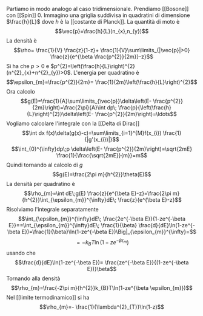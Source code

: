 Partiamo in modo analogo al caso tridimensionale. Prendiamo [[Bosone]] con [[Spin]] 0. Immagino una griglia suddivisa in quadratini di dimensione $\frac{h}{L}$ dove $h$ è la [[costante di Planck]]. La quantità di moto è
$$\vec{p}=\frac{h}{L}(n_{x},n_{y})$$
La densità è
$$\rho= \frac{1}{V} \frac{z}{1-z}+ \frac{1}{V}\sum\limits_{|\vec{p}|>0} \frac{z}{e^{\beta \frac{p^{2}}{2m}}-z}$$
Si ha che $p>0$ e $p^{2}=\left(\frac{h}{L}\right)^{2}(n^{2}_{x}+n^{2}_{y})>0$. L'energia per quadratino è
$$\epsilon_{m}=\frac{p^{2}}{2m}= \frac{1}{2m}\left(\frac{h}{L}\right)^{2}$$
Ora calcolo
$$g(E)=\frac{1}{A}\sum\limits_{\vec{p}}\delta\left(E- \frac{p^{2}}{2m}\right)=\frac{2\pi}{A}\int dp\; \frac{p}{\left(\frac{h}{L}\right)^{2}}\delta\left(E- \frac{p^{2}}{2m}\right)=\ldots$$
Vogliamo calcolare l'integrale con la [[Delta di Dirac]] 
$$\int dx f(x)\delta(g(x)-c)=\sum\limits_{i=1}^{M}f(x_{i}) \frac{1}{|g'(x_{i})|}$$
$$\int_{0}^{\infty}dp\;p \delta\left(E- \frac{p^{2}}{2m}\right)=\sqrt{2mE} \frac{1}{\frac{\sqrt{2mE}}{m}}=m$$
Quindi tornando al calcolo di $g$ 
$$g(E)=\frac{2\pi m}{h^{2}}\theta(E)$$
La densità per quadratino è
$$\rho_{m}=\int dE\;g(E) \frac{z}{e^{\beta E}-z}=\frac{2\pi m}{h^{2}}\int_{\epsilon_{m}}^{\infty}dE\; \frac{z}{e^{\beta E}-z}$$
Risolviamo l'integrale separatamente
$$\int_{\epsilon_{m}}^{\infty}dE\; \frac{2e^{-\beta E}}{1-ze^{-\beta E}}==\int_{\epsilon_{m}}^{\infty}dE\; \frac{1}{\beta} \frac{d}{dE}\ln(1-ze^{-\beta E})=\frac{1}{\beta}\ln(1-ze^{-\beta E})\Big|_{\epsilon_{m}}^{\infty}=$$
$$=-k_{B}T\ln(1-ze^{-\beta \epsilon_{m}})$$
usando che
$$\frac{d}{dE}\ln(1-ze^{-\beta E})= \frac{ze^{-\beta E}}{(1-ze^{-\beta E})}\beta$$
Tornando alla densità
$$\rho_{m}=\frac{-2\pi m}{h^{2}}k_{B}T\ln(1-ze^{\beta \epsilon_{m}})$$
Nel [[limite termodinamico]] si ha
$$\rho_{m}=- \frac{1}{\lambda^{2}_{T}}\ln(1-z)$$
